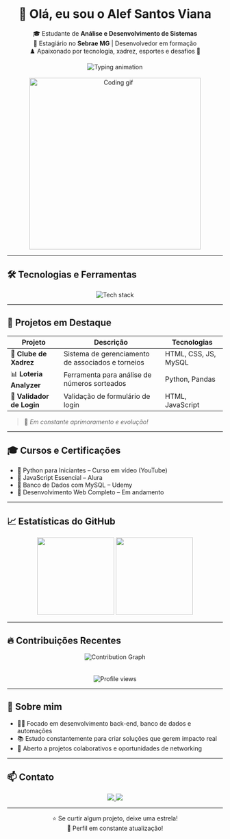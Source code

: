 <h1 align="center">👋 Olá, eu sou o Alef Santos Viana</h1>

<p align="center">
  🎓 Estudante de <strong>Análise e Desenvolvimento de Sistemas</strong><br>
  💼 Estagiário no <strong>Sebrae MG</strong> | Desenvolvedor em formação<br>
  ♟️ Apaixonado por tecnologia, xadrez, esportes e desafios 🚀
</p>

<div align="center">
  <img src="https://readme-typing-svg.demolab.com/?font=Fira+Code&duration=2000&pause=1000&center=true&width=435&lines=Desenvolvedor+Fullstack+em+forma%C3%A7%C3%A3o;Apaixonado+por+resolver+problemas;Sempre+aprendendo+algo+novo" alt="Typing animation" />
</div>

<br>

<div align="center">
  <img src="https://media.giphy.com/media/qgQUggAC3Pfv687qPC/giphy.gif" width="400" alt="Coding gif"/>
</div>

---

## 🛠️ Tecnologias e Ferramentas

<div align="center">
  <img src="https://skillicons.dev/icons?i=python,js,html,css,mysql,java,git,github,vscode" alt="Tech stack" />
</div>

---

## 📂 Projetos em Destaque

| Projeto                | Descrição                                            | Tecnologias                |
|------------------------|------------------------------------------------------|----------------------------|
| 🧠 **Clube de Xadrez** | Sistema de gerenciamento de associados e torneios    | HTML, CSS, JS, MySQL       |
| 📊 **Loteria Analyzer**| Ferramenta para análise de números sorteados         | Python, Pandas             |
| 🔐 **Validador de Login**| Validação de formulário de login                   | HTML, JavaScript           |

> 🚧 *Em constante aprimoramento e evolução!*

---

## 🎓 Cursos e Certificações

- 🧾 Python para Iniciantes – Curso em vídeo (YouTube)
- 🧾 JavaScript Essencial – Alura
- 🧾 Banco de Dados com MySQL – Udemy
- 🧾 Desenvolvimento Web Completo – Em andamento

---

## 📈 Estatísticas do GitHub

<div align="center">
  <img height="180em" src="https://github-readme-stats.vercel.app/api?username=alefsantos498&show_icons=true&theme=transparent&count_private=true" />
  <img height="180em" src="https://github-readme-stats.vercel.app/api/top-langs/?username=alefsantos498&layout=compact&theme=transparent" />
</div>

---

## 🔥 Contribuições Recentes

<div align="center">
  <div align="center">
  <img src="https://github-readme-activity-graph.vercel.app/graph?username=alefsantos498&theme=github" alt="Contribution Graph" />
</div>
  <br><br>
  <img src="https://komarev.com/ghpvc/?username=alefsantos498&style=for-the-badge" alt="Profile views" />
</div>

---

## 🧠 Sobre mim

- 👨‍💻 Focado em desenvolvimento back-end, banco de dados e automações
- 📚 Estudo constantemente para criar soluções que gerem impacto real
- 🤝 Aberto a projetos colaborativos e oportunidades de networking

---

## 📫 Contato

<div align="center">
  <a href="https://www.linkedin.com/in/alef-viana-191347355?utm_source=share&utm_campaign=share_via&utm_content=profile&utm_medium=android_app" target="_blank">
    <img src="https://img.shields.io/badge/LinkedIn-0077B5?style=for-the-badge&logo=linkedin&logoColor=white" />
  </a>
  <a href="mailto:alefviana4@gmail.com">
    <img src="https://img.shields.io/badge/Gmail-D14836?style=for-the-badge&logo=gmail&logoColor=white" />
  </a>
</div>

---

<p align="center">
  ⭐ Se curtir algum projeto, deixe uma estrela!<br>
  🔄 Perfil em constante atualização!
</p>
